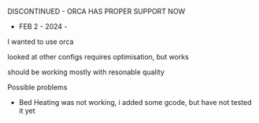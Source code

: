 DISCONTINUED - ORCA HAS PROPER SUPPORT NOW
- FEB 2 - 2024 - 




I wanted to use orca

looked at other configs
requires optimisation, but works

should be working mostly with resonable quality

Possible problems
- Bed Heating was not working, i added some gcode, but have not tested it yet
